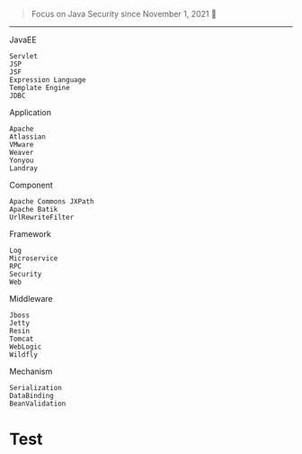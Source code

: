 > Focus on Java Security since November 1, 2021 👣

---

JavaEE
```
Servlet
JSP
JSF
Expression Language 
Template Engine 
JDBC
```

Application
```
Apache
Atlassian
VMware
Weaver 
Yonyou 
Landray 
```

Component
```
Apache Commons JXPath
Apache Batik
UrlRewriteFilter
```

Framework
```
Log 
Microservice
RPC
Security     
Web
```


Middleware
```
Jboss
Jetty
Resin
Tomcat
WebLogic
Wildfly
```

Mechanism
```
Serialization
DataBinding
BeanValidation
```

# Test #


